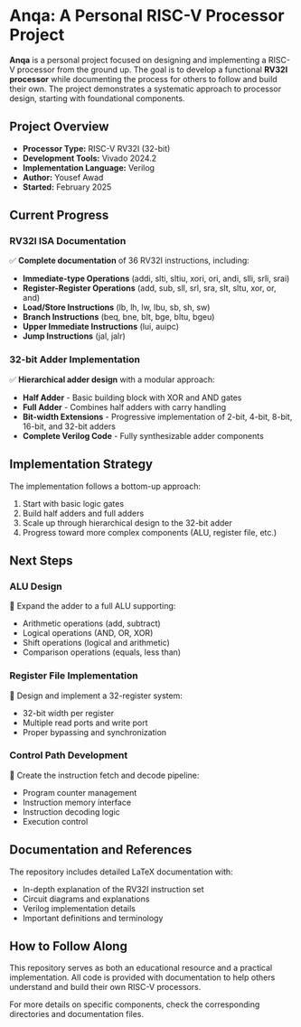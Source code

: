 # Anqa: A Personal RISC-V Processor Project

**Anqa** is a personal project focused on designing and implementing a RISC-V processor from the ground up. The goal is to develop a functional **RV32I processor** while documenting the process for others to follow and build their own. The project demonstrates a systematic approach to processor design, starting with foundational components.

## Project Overview
- **Processor Type:** RISC-V RV32I (32-bit)
- **Development Tools:** Vivado 2024.2
- **Implementation Language:** Verilog
- **Author:** Yousef Awad
- **Started:** February 2025

## Current Progress

### RV32I ISA Documentation
✅ **Complete documentation** of 36 RV32I instructions, including:
- **Immediate-type Operations** (addi, slti, sltiu, xori, ori, andi, slli, srli, srai)
- **Register-Register Operations** (add, sub, sll, srl, sra, slt, sltu, xor, or, and)
- **Load/Store Instructions** (lb, lh, lw, lbu, sb, sh, sw)
- **Branch Instructions** (beq, bne, blt, bge, bltu, bgeu)
- **Upper Immediate Instructions** (lui, auipc)
- **Jump Instructions** (jal, jalr)

### 32-bit Adder Implementation
✅ **Hierarchical adder design** with a modular approach:
- **Half Adder** - Basic building block with XOR and AND gates
- **Full Adder** - Combines half adders with carry handling
- **Bit-width Extensions** - Progressive implementation of 2-bit, 4-bit, 8-bit, 16-bit, and 32-bit adders
- **Complete Verilog Code** - Fully synthesizable adder components

## Implementation Strategy
The implementation follows a bottom-up approach:
1. Start with basic logic gates
2. Build half adders and full adders
3. Scale up through hierarchical design to the 32-bit adder
4. Progress toward more complex components (ALU, register file, etc.)

## Next Steps

### ALU Design
🔹 Expand the adder to a full ALU supporting:
- Arithmetic operations (add, subtract)
- Logical operations (AND, OR, XOR)
- Shift operations (logical and arithmetic)
- Comparison operations (equals, less than)

### Register File Implementation
🔹 Design and implement a 32-register system:
- 32-bit width per register
- Multiple read ports and write port
- Proper bypassing and synchronization

### Control Path Development
🔹 Create the instruction fetch and decode pipeline:
- Program counter management
- Instruction memory interface
- Instruction decoding logic
- Execution control

## Documentation and References
The repository includes detailed LaTeX documentation with:
- In-depth explanation of the RV32I instruction set
- Circuit diagrams and explanations
- Verilog implementation details
- Important definitions and terminology

## How to Follow Along
This repository serves as both an educational resource and a practical implementation. All code is provided with documentation to help others understand and build their own RISC-V processors.

For more details on specific components, check the corresponding directories and documentation files.
